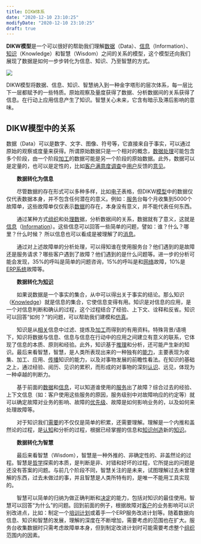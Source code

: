 ```yaml
---
title: DIKW体系
date: "2020-12-10 23:10:25"
modifyDate: "2020-12-10 23:10:25"
draft: true
---
```

**DIKW模型**是一个可以很好的帮助我们理解[数据](https://wiki.mbalib.com/wiki/数据)（Data）、[信息](https://wiki.mbalib.com/wiki/信息)（Information）、[知识](https://wiki.mbalib.com/wiki/知识)（Knowledge）和智慧（Wisdom）之间的关系的模型，这个模型还向我们展现了数据是如何一步步转化为信息、知识、乃至智慧的方式。

<img src="https://i.loli.net/2020/08/27/1nLKxMijBVCPDAq.jpg">

DIKW模型将数据、信息、知识、智慧纳入到一种金字塔形的层次体系，每一层比下一层都赋予的一些特质。原始观察及量度获得了数据、分析数据间的关系获得了信息。在行动上应用信息产生了知识。智慧关心未来，它含有暗示及滞后影响的意味。

## DIKW模型中的关系

数据（Data）可以是数字、文字、图像、符号等，它直接来自于事实，可以通过原始的观察或度量来获得。所谓原始数据只是一个相对的概念，[数据处理](https://wiki.mbalib.com/wiki/数据处理)可能包含多个阶段，由一个阶段[加工](https://wiki.mbalib.com/wiki/加工)的数据可能是另一个阶段的原始数据。此外，数据可以是定量的，也可以是定性的，比如[客户满意度调查](https://wiki.mbalib.com/wiki/客户满意度调查)中[用户](https://wiki.mbalib.com/wiki/用户)反馈的[意见](https://wiki.mbalib.com/wiki/意见)。

　　**数据转化为信息**

　　尽管数据的存在形式可以多种多样，比如[电子](https://wiki.mbalib.com/wiki/电子)表格，但DIKW[模型](https://wiki.mbalib.com/wiki/模型)中的数据仅仅代表数据本身，并不包含任何潜在的意义。例如：[服务](https://wiki.mbalib.com/wiki/服务)台每个月收集到5000个故障单，这些故障单仅仅表示[数据](https://wiki.mbalib.com/wiki/数据)的存在，本身没有意义，并不能代表任何东西。

　　通过某种方式[组织](https://wiki.mbalib.com/wiki/组织)和处[理数](https://wiki.mbalib.com/wiki/理数)据，分析数据间的关系，数据就有了意义，这就是[信息](https://wiki.mbalib.com/wiki/信息)（[Information](https://wiki.mbalib.com/wiki/Information)）。这些信息可以回答一些简单的问题，譬如：谁？什么？哪里？什么时候？ 所以信息也可以看成是被理解了的[消息](https://wiki.mbalib.com/wiki/消息)。

　　通过对上述故障单的分析处理，可以得知谁在使用服务台？他们遇到的是故障还是服务请求？哪些客户遇到了故障？他们遇到的是什么问题等。进一步的分析可能会发现，35%的呼叫是简单的问题咨询，15%的呼叫是和[网络](https://wiki.mbalib.com/wiki/网络)故障，10%是[ERP系统](https://wiki.mbalib.com/wiki/ERP系统)故障等。

　　**数据转化为[知识](https://wiki.mbalib.com/wiki/知识)**

　　如果说数据是一个事实的集合，从中可以得出关于事实的结论。那么知识（[Knowledge](https://wiki.mbalib.com/wiki/Knowledge)）就是信息的集合，它使信息变得有用。知识是对信息的应用，是一个对信息判断和确认的过程，这个过程结合了经验、上下文、诠释和反省。知识可以回答“如何？”的问题，可以帮助我们建模和[仿真](https://wiki.mbalib.com/wiki/仿真)。

　　知识是从[相关](https://wiki.mbalib.com/wiki/相关)信息中过滤、提炼及[加工](https://wiki.mbalib.com/wiki/加工)而得到的有用资料。特殊背景/语境下，知识将数据与信息、信息与信息在行动中的应用之间建立有意义的联系，它体现了信息的本质、原则和经验。此外，知识基于[推理](https://wiki.mbalib.com/wiki/推理)和分析，还可能产生新的知识。最后来看智慧，智慧，是人类所表现出来的一种独有的[能力](https://wiki.mbalib.com/wiki/能力)，主要表现为收集、加工、应用、[传播](https://wiki.mbalib.com/wiki/传播)知识的能力，以及对事物发展的前瞻性看法。在知识的基础之上，通过经验、阅历、见识的累积，而形成的对事物的深刻[认识](https://wiki.mbalib.com/wiki/认识)、远见，体现为一种卓越的判断力。

　　基于前面的[数据](https://wiki.mbalib.com/wiki/数据)和[信息](https://wiki.mbalib.com/wiki/信息)，可以知道谁使用的[服务](https://wiki.mbalib.com/wiki/服务)出了故障？综合过去的经验、上下文信息（如：客户使用这些服务的原因，服务级别中对故障响应的约定等）就可以确定故障对业务的影响、故障的[优先级](https://wiki.mbalib.com/wiki/优先级)、故障是如何影响业务的，以及如何来处理故障等。

　　对于知识我们[需要](https://wiki.mbalib.com/wiki/需要)的不仅仅是简单的积累，还需要理解。理解是一个内推和盖然论的过程，是[认知](https://wiki.mbalib.com/wiki/认知)和分析的过程，根据已经掌握的信息和[知识创造](https://wiki.mbalib.com/wiki/知识创造)新的[知识](https://wiki.mbalib.com/wiki/知识)。

　　**数据转化为智慧**

　　最后来看智慧（Wisdom），智慧是一种外推的、非确定性的、非盖然论的过程。智慧是[哲学](https://wiki.mbalib.com/wiki/哲学)探索的本质，是判断是非、对错和好坏的过程，它所提出的问题是还没有答案的问题。与前几个阶段不同，智慧关注的是未来，试图理解过去未曾理解的东西，过去未做过的事，并且智慧是人类所特有的，是唯一不能用工具实现的。

　　智慧可以简单的归纳为做正确判断和[决定](https://wiki.mbalib.com/wiki/决定)的能力，包括对知识的最佳使用。智慧可以回答“为什么”的问题。回到前面的例子，根据故障对[客户](https://wiki.mbalib.com/wiki/客户)的业务影响可以识别改进点，比如：制定一个[培训计划](https://wiki.mbalib.com/wiki/培训计划)或着手一个ERP服务改进计划等。随着数据向信息、知识和智慧的发展，理解的深度在不断增加，需要考虑的范围也在扩大。服务台收集数据时只需考虑故障单本身，但到制定改进计划时可能需要考虑整个[组织](https://wiki.mbalib.com/wiki/组织)范围内的因素。
